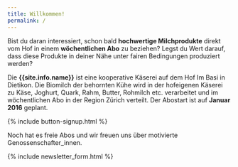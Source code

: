 ```yaml
---
title: Willkommen!
permalink: /
---
```


Bist du daran interessiert, schon bald **hochwertige Milchprodukte**
direkt vom Hof in einem **wöchentlichen Abo** zu beziehen? Legst du
Wert darauf, dass diese Produkte in deiner Nähe unter fairen
Bedingungen produziert werden?

Die **{{site.info.name}}** ist eine kooperative Käserei auf dem
Hof Im Basi in Dietikon. Die Biomilch der behornten Kühe wird in der
hofeigenen Käserei zu Käse, Joghurt, Quark, Rahm, Butter, Rohmilch
etc. verarbeitet und im wöchentlichen Abo in der Region Zürich
verteilt. Der Abostart ist auf **Januar 2016** geplant.

{% include button-signup.html %}

Noch hat es freie Abos und wir freuen uns über motivierte
Genossenschafter_innen.

{% include newsletter_form.html %}
